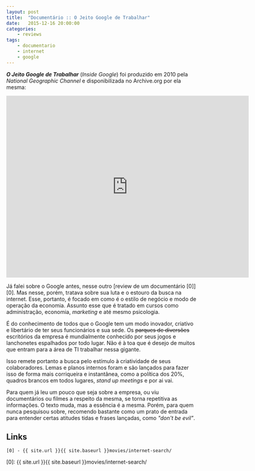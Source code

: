 ```yaml
---
layout: post
title:  "Documentário :: O Jeito Google de Trabalhar"
date:   2015-12-16 20:00:00
categories:
    - reviews
tags:
    - documentario
    - internet
    - google
---
```


***O Jeito Google de Trabalhar*** (*Inside Google*) foi produzido em 2010 pela *National Geographic Channel* e disponibilizada no Archive.org por ela mesma:

<iframe src="https://archive.org/embed/Jeito.Google.Trabalhar" width="640" height="480" frameborder="0" webkitallowfullscreen="true" mozallowfullscreen="true" allowfullscreen></iframe>

Já falei sobre o Google antes, nesse outro [review de um documentário \[0\]][0]. Mas nesse, porém, tratava sobre sua luta e o estouro da busca na internet. Esse, portanto, é focado em como é o estilo de negócio e modo de operação da economia. Assunto esse que é tratado em cursos como administração, economia, *marketing* e até mesmo psicologia.

É do conhecimento de todos que o Google tem um modo inovador, criativo e libertário de ter seus funcionários e sua sede. Os <del>parques de diversões</del> escritórios da empresa é mundialmente conhecido por seus jogos e lanchonetes espalhados por todo lugar. Não é à toa que é desejo de muitos que entram para a área de TI trabalhar nessa gigante.

Isso remete portanto a busca pelo estímulo à criatividade de seus colaboradores. Lemas e planos internos foram e são lançados para fazer isso de forma mais corriqueira e instantânea, como a política dos 20%, quadros brancos em todos lugares, *stand up meetings* e por ai vai.

Para quem já leu um pouco que seja sobre a empresa, ou viu documentários ou filmes a respeito da mesma, se torna repetitiva as informações. O texto muda, mas a essência é a mesma. Porém, para quem nunca pesquisou sobre, recomendo bastante como um prato de entrada para entender certas atitudes tidas e frases lançadas, como *"don't be evil"*.

## Links 

~~~
[0] - {{ site.url }}{{ site.baseurl }}movies/internet-search/
~~~

[0]: {{ site.url }}{{ site.baseurl }}movies/internet-search/